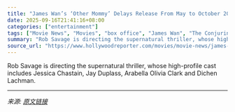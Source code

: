 ```yaml
---
title: "James Wan’s ‘Other Mommy’ Delays Release From May to October 2026"
date: 2025-09-16T21:41:16+08:00
categories: ["entertainment"]
tags: ["Movie News", "Movies", "box office", "James Wan", "The Conjuring: Last Rites"]
summary: "Rob Savage is directing the supernatural thriller, whose high-profile cast includes Jessica Chastain, Jay Duplass, Arabella Olivia Clark and Dichen Lachman."
source_url: "https://www.hollywoodreporter.com/movies/movie-news/james-wan-other-mommy-delays-release-to-october-2026-1236372912/"
---
```


Rob Savage is directing the supernatural thriller, whose high-profile cast includes Jessica Chastain, Jay Duplass, Arabella Olivia Clark and Dichen Lachman.

---

*来源: [原文链接](https://www.hollywoodreporter.com/movies/movie-news/james-wan-other-mommy-delays-release-to-october-2026-1236372912/)*
